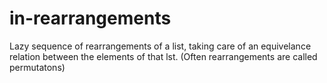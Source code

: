 # in-rearrangements
Lazy sequence of rearrangements of a list,
taking care of an equivelance relation between the elements of that lst.
(Often rearrangements are called permutatons)
